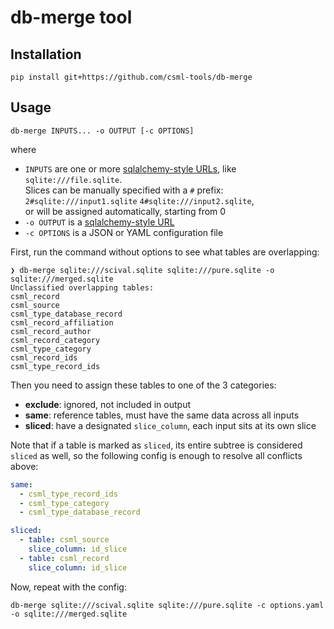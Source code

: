 # db-merge tool

## Installation

```
pip install git+https://github.com/csml-tools/db-merge
```

## Usage

```
db-merge INPUTS... -o OUTPUT [-c OPTIONS]
```

where

- `INPUTS` are one or more [sqlalchemy-style URLs](https://docs.sqlalchemy.org/en/20/core/engines.html#database-urls),
  like `sqlite:///file.sqlite`.  
  Slices can be manually specified with a `#` prefix: `2#sqlite:///input1.sqlite` `4#sqlite:///input2.sqlite`,  
  or will be assigned automatically, starting from 0
- `-o OUTPUT` is a [sqlalchemy-style URL](https://docs.sqlalchemy.org/en/20/core/engines.html#database-urls)
- `-c OPTIONS` is a JSON or YAML configuration file

First, run the command without options to see what tables are overlapping:

```
❯ db-merge sqlite:///scival.sqlite sqlite:///pure.sqlite -o sqlite:///merged.sqlite
Unclassified overlapping tables:
csml_record
csml_source
csml_type_database_record
csml_record_affiliation
csml_record_author
csml_record_category
csml_type_category
csml_record_ids
csml_type_record_ids
```

Then you need to assign these tables to one of the 3 categories:

- **exclude**: ignored, not included in output
- **same**: reference tables, must have the same data across all inputs
- **sliced**: have a designated `slice_column`, each input sits at its own slice

Note that if a table is marked as `sliced`, its entire subtree is considered `sliced` as well,
so the following config is enough to resolve all conflicts above:

```yaml
same:
  - csml_type_record_ids
  - csml_type_category
  - csml_type_database_record

sliced:
  - table: csml_source
    slice_column: id_slice
  - table: csml_record
    slice_column: id_slice
```

Now, repeat with the config:

```
db-merge sqlite:///scival.sqlite sqlite:///pure.sqlite -c options.yaml -o sqlite:///merged.sqlite
```
